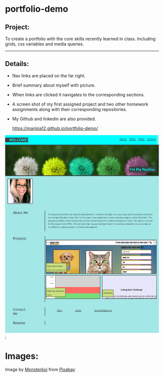 # portfolio-demo

## Project:

To create a portfolio with the core skills recently learned in class. Including grids, css variables and media queries. 

-----
## Details:

 
* Nav links are placed on the far right.  
* Brief summary about myself with picture.
* When links are clicked it navigates to the corresponding sections.
* A screen shot of my first assigned project and two other homework assignments along with their corresponding repositories.
* My Github and linkedin are also provided.

  
  https://maripia12.github.io/portfolio-demo/

 ![portfolio-image.png](assets/images/updated-portofolio.png);




# Images:



Image by <a href="https://pixabay.com/users/monsterkoi-65294/?utm_source=link-attribution&amp;utm_medium=referral&amp;utm_campaign=image&amp;utm_content=2817950">Monsterkoi</a> from <a href="https://pixabay.com/?utm_source=link-attribution&amp;utm_medium=referral&amp;utm_campaign=image&amp;utm_content=2817950">Pixabay</a>

